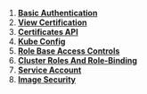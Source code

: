 1. **[Basic Authentication](./Basic-Authentication.md)**
2. **[View Certification](./View-Certification-Details.md)**
3. **[Certificates API](./Certificates-API.md)**
4. **[Kube Config](./KubeConfig.md)**
5. **[Role Base Access Controls](./Role-Based-Access-Controls.md)**
6. **[Cluster Roles And Role-Binding](./Cluster-Roles-And-Role-Binding.md)**
7. **[Service Account](./Service-Account.md)**
8. **[Image Security](./image-security.md)**
